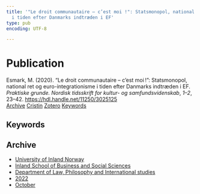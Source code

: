 ```yaml
---
title: '"Le droit communautaire – c’est moi !": Statsmonopol, national ret og euro-integrationisme
  i tiden efter Danmarks indtræden i EF'
type: pub
encoding: UTF-8

---
```

<h1>Publication</h1>
<article id="csl-bib-container-Y78NI9L3" class="csl-bib-container">
  <div class="csl-bib-body"> <div class="csl-entry">Esmark, M. (2020). “Le droit communautaire – c’est moi !”: Statsmonopol, national ret og euro-integrationisme i tiden efter Danmarks indtræden i EF. <i>Praktiske grunde. Nordisk tidsskrift for kultur- og samfundsvidenskab</i>, <i>1–2</i>, 23–42. <a href="https://hdl.handle.net/11250/3025125">https://hdl.handle.net/11250/3025125</a></div> </div>
  <div class="csl-bib-buttons">
    <a href="#taxonomy-article-Y78NI9L3" alt="archive" class="csl-bib-button">Archive</a>
    <a href="https://app.cristin.no/results/show.jsf?id=2059079" alt="Cristin" class="csl-bib-button">Cristin</a>
    <a href="http://zotero.org/groups/5881554/items/Y78NI9L3" alt="Zotero" class="csl-bib-button">Zotero</a>
    <a href="#keywords-article-Y78NI9L3" alt="keywords" class="csl-bib-button">Keywords</a>
  </div>
  <div id="csl-bib-meta-container-Y78NI9L3"></div>
</article>
<div id="csl-bib-meta-Y78NI9L3" class="csl-bib-meta">
  <article id="keywords-article-Y78NI9L3" class="keywords-article">
    <h1>Keywords</h1>
    
  </article>
  <article id="taxonomy-article-Y78NI9L3" class="taxonomy-article">
    <h1>Archive</h1>
    <ul>
      <li><a href="{{< params subfolder >}}en/archive/?key=3DCRN523">University of Inland Norway</a></li>
      <li><a href="{{< params subfolder >}}en/archive/?key=DU8Q9LN9">Inland School of Business and Social Sciences</a></li>
      <li><a href="{{< params subfolder >}}en/archive/?key=ITYAG68H">Department of Law, Philosophy and International studies</a></li>
      <li><a href="{{< params subfolder >}}en/archive/?key=B7XWRJNE">2022</a></li>
      <li><a href="{{< params subfolder >}}en/archive/?key=ME9WWLJU">October</a></li>
    </ul>
  </article>
</div>
